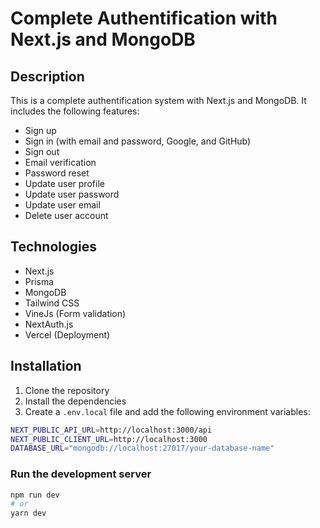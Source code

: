 # Complete Authentification with Next.js and MongoDB

## Description

This is a complete authentification system with Next.js and MongoDB. It includes the following features:

- Sign up
- Sign in (with email and password, Google, and GitHub)
- Sign out
- Email verification
- Password reset
- Update user profile
- Update user password
- Update user email
- Delete user account

## Technologies

- Next.js
- Prisma
- MongoDB
- Tailwind CSS
- VineJs (Form validation)
- NextAuth.js
- Vercel (Deployment)

## Installation

1. Clone the repository
2. Install the dependencies
3. Create a `.env.local` file and add the following environment variables:

```bash
NEXT_PUBLIC_API_URL=http://localhost:3000/api
NEXT_PUBLIC_CLIENT_URL=http://localhost:3000
DATABASE_URL="mongodb://localhost:27017/your-database-name"
```

### Run the development server

```bash
npm run dev
# or
yarn dev
```
